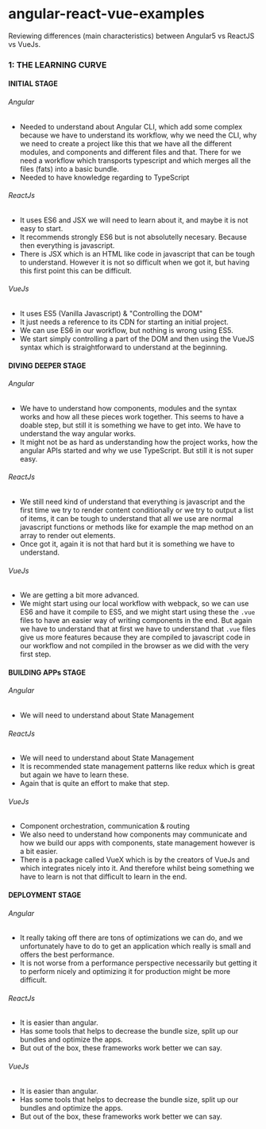 # angular-react-vue-examples
Reviewing differences (main characteristics) between Angular5 vs ReactJS vs VueJs.

  
### 1: THE LEARNING CURVE
#### INITIAL STAGE
###### Angular
- Needed to understand about Angular CLI, which add some complex because we have to understand its workflow, why we need the CLI, why we need to create a project like this that we have all the different modules, and components and different files and that. There for we need a workflow which transports typescript and which merges all the files (fats) into a basic bundle.
- Needed to have knowledge regarding to TypeScript
###### ReactJs
- It uses ES6 and JSX we will need to learn about it, and maybe it is not easy to start.
- It recommends strongly ES6 but is not absolutelly necesary. Because then everything is javascript.
- There is JSX which is an HTML like code in javascript that can be tough to understand. However it is not so difficult when we got it, but having this first point this can be difficult.
###### VueJs
- It uses ES5 (Vanilla Javascript) & "Controlling the DOM"
- It just needs a reference to its CDN for starting an initial project.
- We can use ES6 in our workflow, but nothing is wrong using ES5.
- We start simply controlling a part of the DOM and then using the VueJS syntax which is straightforward to understand at the beginning.


#### DIVING DEEPER STAGE
###### Angular
- We have to understand how components, modules and the syntax works and how all these pieces work together. This seems to have a doable step, but still it is something we have to get into. We have to understand the way angular works.
- It might not be as hard as understanding how the project works, how the angular APIs started and why we use TypeScript. But still it is not super easy.
###### ReactJs
- We still need kind of understand that everything is javascript and the first time we try to render content conditionally or we try to output a list of items, it can be tough to understand that all we use are normal javascript functions or methods like for example the map method on an array to render out elements.
- Once got it, again it is not that hard but it is something we have to understand.
###### VueJs
- We are getting a bit more advanced.
- We might start using our local workflow with webpack, so we can use ES6 and have it compile to ES5, and we might start using these the ```.vue``` files to have an easier way of writing components in the end. But again we have to understand that at first we have to understand that ```.vue``` files give us more features because they are compiled to javascript code in our workflow and not compiled in the browser as we did with the very first step.


#### BUILDING APPs STAGE
###### Angular
- We will need to understand about State Management
###### ReactJs
- We will need to understand about State Management
- It is recommended state management patterns like redux which is great but again we have to learn these.
- Again that is quite an effort to make that step. 
###### VueJs
- Component orchestration, communication & routing
- We also need to understand how components may communicate and how we build our apps with components, state management however is a bit easier.
- There is a package called  VueX which is by the creators of VueJs and which integrates nicely into it. And therefore whilst being something we have to learn is not that difficult to learn in the end.


#### DEPLOYMENT STAGE
###### Angular
- It really taking off there are tons of optimizations we can do, and we unfortunately have to do to get an application which really is small and offers the best performance.
- It is not worse from a performance perspective necessarily but getting it to perform nicely and optimizing it for production might be more difficult.
###### ReactJs
- It is easier than angular.
- Has some tools that helps to decrease the bundle size, split up our bundles and optimize the apps.
- But out of the box, these frameworks work better we can say.
###### VueJs
- It is easier than angular.
- Has some tools that helps to decrease the bundle size, split up our bundles and optimize the apps.
- But out of the box, these frameworks work better we can say.














